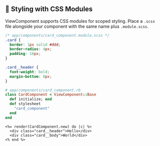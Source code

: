## 🎨 Styling with CSS Modules

ViewComponent supports CSS modules for scoped styling. Place a `.scss` file alongside your component with the same name plus `.module.scss`.

```scss
/* app/components/card_component.module.scss */
.card {
  border: 1px solid #ddd;
  border-radius: 4px;
  padding: 16px;
}

.card__header {
  font-weight: bold;
  margin-bottom: 8px;
}
```

```ruby
# app/components/card_component.rb
class CardComponent < ViewComponent::Base
  def initialize; end
  def stylesheet
    "card_component"
  end
end
```

```erb
<%= render(CardComponent.new) do |c| %>
  <div class="card__header">Hello</div>
  <div class="card__body">World</div>
<% end %>
```